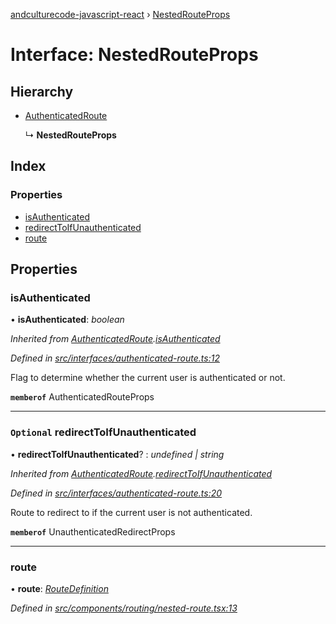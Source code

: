 [andculturecode-javascript-react](../README.md) › [NestedRouteProps](nestedrouteprops.md)

# Interface: NestedRouteProps

## Hierarchy

-   [AuthenticatedRoute](authenticatedroute.md)

    ↳ **NestedRouteProps**

## Index

### Properties

-   [isAuthenticated](nestedrouteprops.md#isauthenticated)
-   [redirectToIfUnauthenticated](nestedrouteprops.md#optional-redirecttoifunauthenticated)
-   [route](nestedrouteprops.md#route)

## Properties

### isAuthenticated

• **isAuthenticated**: _boolean_

_Inherited from [AuthenticatedRoute](authenticatedroute.md).[isAuthenticated](authenticatedroute.md#isauthenticated)_

_Defined in [src/interfaces/authenticated-route.ts:12](https://github.com/AndcultureCode/AndcultureCode.JavaScript.React/blob/4f6fc98/src/interfaces/authenticated-route.ts#L12)_

Flag to determine whether the current user is authenticated or not.

**`memberof`** AuthenticatedRouteProps

---

### `Optional` redirectToIfUnauthenticated

• **redirectToIfUnauthenticated**? : _undefined | string_

_Inherited from [AuthenticatedRoute](authenticatedroute.md).[redirectToIfUnauthenticated](authenticatedroute.md#optional-redirecttoifunauthenticated)_

_Defined in [src/interfaces/authenticated-route.ts:20](https://github.com/AndcultureCode/AndcultureCode.JavaScript.React/blob/4f6fc98/src/interfaces/authenticated-route.ts#L20)_

Route to redirect to if the current user is not authenticated.

**`memberof`** UnauthenticatedRedirectProps

---

### route

• **route**: _[RouteDefinition](routedefinition.md)_

_Defined in [src/components/routing/nested-route.tsx:13](https://github.com/AndcultureCode/AndcultureCode.JavaScript.React/blob/4f6fc98/src/components/routing/nested-route.tsx#L13)_
